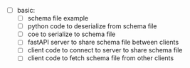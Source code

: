 - [ ] basic:
  - [ ] schema file example
  - [ ] python code to deserialize from schema file
  - [ ] coe to serialize to schema file
  - [ ] fastAPI server to share schema file between clients
  - [ ] client code to connect to server to share schema file
  - [ ] client code to fetch schema file from other clients